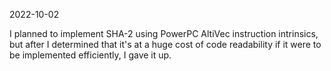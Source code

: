 2022-10-02

I planned to implement SHA-2 using PowerPC AltiVec instruction intrinsics,
but after I determined that it's at a huge cost of code readability if it 
were to be implemented efficiently, I gave it up.
